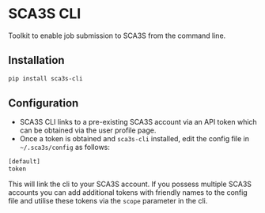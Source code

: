 # SCA3S CLI

Toolkit to enable job submission to SCA3S from the command line.

## Installation 

```bash
pip install sca3s-cli
```

## Configuration

- SCA3S CLI links to a pre-existing SCA3S account via an API token which can be obtained via the user profile page.
- Once a token is obtained and `sca3s-cli` installed, edit the config file in `~/.sca3s/config` as follows:

```bash
[default]
token
```

This will link the cli to your SCA3S account. If you possess multiple SCA3S accounts you can add additional tokens
with friendly names to the config file and utilise these tokens via the `scope` parameter in the cli.